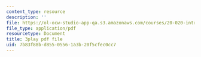```yaml
---
content_type: resource
description: ''
file: https://ol-ocw-studio-app-qa.s3.amazonaws.com/courses/20-020-introduction-to-biological-engineering-design-spring-2009/7b83f88bd85505561a3b20f5cfec0cc7_o1bk4otKZw8.pdf
file_type: application/pdf
resourcetype: Document
title: 3play pdf file
uid: 7b83f88b-d855-0556-1a3b-20f5cfec0cc7
---
```

